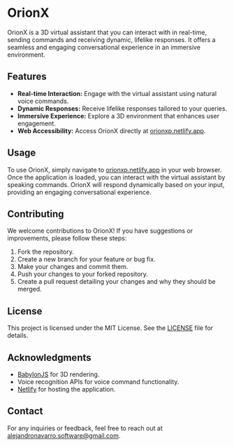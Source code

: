 # OrionX

OrionX is a 3D virtual assistant that you can interact with in real-time, sending commands and receiving dynamic, lifelike responses. It offers a seamless and engaging conversational experience in an immersive environment.

## Features

- **Real-time Interaction:** Engage with the virtual assistant using natural voice commands.
- **Dynamic Responses:** Receive lifelike responses tailored to your queries.
- **Immersive Experience:** Explore a 3D environment that enhances user engagement.
- **Web Accessibility:** Access OrionX directly at [orionxp.netlify.app](https://orionxp.netlify.app).

## Usage

To use OrionX, simply navigate to [orionxp.netlify.app](https://orionxp.netlify.app) in your web browser. Once the application is loaded, you can interact with the virtual assistant by speaking commands. OrionX will respond dynamically based on your input, providing an engaging conversational experience.

## Contributing

We welcome contributions to OrionX! If you have suggestions or improvements, please follow these steps:

1. Fork the repository.
2. Create a new branch for your feature or bug fix.
3. Make your changes and commit them.
4. Push your changes to your forked repository.
5. Create a pull request detailing your changes and why they should be merged.

## License

This project is licensed under the MIT License. See the [LICENSE](LICENSE) file for details.

## Acknowledgments

- [BabylonJS](https://www.babylonjs.com/) for 3D rendering.
- Voice recognition APIs for voice command functionality.
- [Netlify](https://www.netlify.com/) for hosting the application.

## Contact

For any inquiries or feedback, feel free to reach out at [alejandronavarro.software@gmail.com](mailto:alejandronavarro.software@gmail.com).
